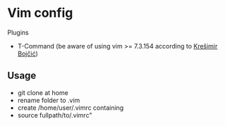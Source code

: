 # Vim config

Plugins
- T-Command (be aware of using vim >= 7.3.154 according to [Krešimir Bojčić](http://kresimirbojcic.com/2011/05/14/installing-command-t-ubunutu-11.04-ruby-1.9.2.html))

## Usage
- git clone at home
- rename folder to .vim
- create /home/user/.vimrc containing
- source fullpath/to/.vimrc"
